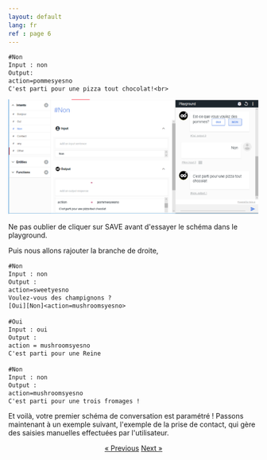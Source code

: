 ```yaml
---
layout: default
lang: fr
ref : page 6
---
```

    #Non 
    Input : non 
    Output: 
    action=pommesyesno 
    C'est parti pour une pizza tout chocolat!<br>


 ![image](assets/images/Tout-chocolat.png)

Ne pas oublier de cliquer sur SAVE avant d'essayer le schéma dans le playground.

Puis nous allons rajouter la branche de droite, 

    #Non
    Input : non
    Output :
    action=sweetyesno
    Voulez-vous des champignons ?
    [Oui][Non]<action=mushroomsyesno>

    #Oui
    Input : oui
    Output :
    action = mushroomsyesno
    C'est parti pour une Reine

    #Non
    Input : non
    Output :
    action=mushroomsyesno
    C'est parti pour une trois fromages !



Et voilà,  votre premier schéma de conversation est paramétré ! Passons maintenant à un exemple suivant, l'exemple de la prise de contact, qui gère des saisies manuelles effectuées par l'utilisateur.








<div style = "text-align:center" markdown="1">
<a href="En-francais5.html" class="previous">&laquo; Previous</a>
<a href="En-francais7.html" class="next">Next &raquo;</a>
</div>

